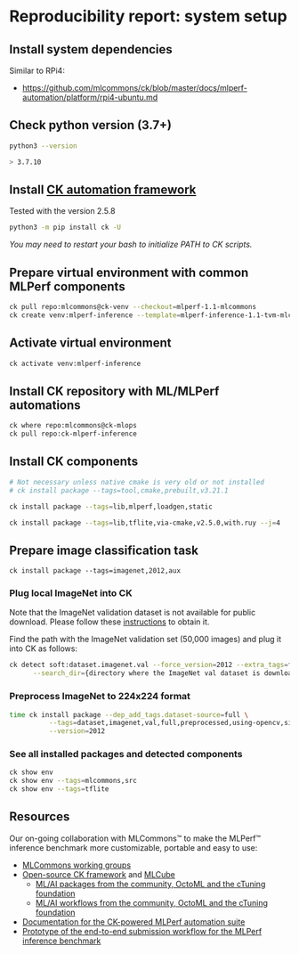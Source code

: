 # Reproducibility report: system setup

## Install system dependencies

Similar to RPi4:
* https://github.com/mlcommons/ck/blob/master/docs/mlperf-automation/platform/rpi4-ubuntu.md

## Check python version (3.7+)

```bash
python3 --version

> 3.7.10
```

## Install [CK automation framework](https://github.com/mlcommons/ck)

Tested with the version 2.5.8

```bash
python3 -m pip install ck -U
```

*You may need to restart your bash to initialize PATH to CK scripts.*

## Prepare virtual environment with common MLPerf components

```bash
ck pull repo:mlcommons@ck-venv --checkout=mlperf-1.1-mlcommons
ck create venv:mlperf-inference --template=mlperf-inference-1.1-tvm-mlcommons
```

## Activate virtual environment

```bash
ck activate venv:mlperf-inference
```

## Install CK repository with ML/MLPerf automations 

```bash
ck where repo:mlcommons@ck-mlops
ck pull repo:ck-mlperf-inference
```

## Install CK components

```bash
# Not necessary unless native cmake is very old or not installed
# ck install package --tags=tool,cmake,prebuilt,v3.21.1

ck install package --tags=lib,mlperf,loadgen,static

ck install package --tags=lib,tflite,via-cmake,v2.5.0,with.ruy --j=4
```

## Prepare image classification task

```
ck install package --tags=imagenet,2012,aux
```

### Plug local ImageNet into CK

Note that the ImageNet validation dataset is not available for public download. 
Please follow these [instructions](https://github.com/mlcommons/ck/blob/master/docs/mlperf-automation/datasets/imagenet2012.md) to obtain it.

Find the path with the ImageNet validation set (50,000 images) and plug it into CK as follows:

```bash
ck detect soft:dataset.imagenet.val --force_version=2012 --extra_tags=full \
      --search_dir={directory where the ImageNet val dataset is downloaded}
```

### Preprocess ImageNet to 224x224 format

```bash
time ck install package --dep_add_tags.dataset-source=full \
          --tags=dataset,imagenet,val,full,preprocessed,using-opencv,side.224 \
          --version=2012
```



### See all installed packages and detected components

```bash
ck show env
ck show env --tags=mlcommons,src
ck show env --tags=tflite
```



## Resources

Our on-going collaboration with MLCommons&trade; to make 
the MLPerf&trade; inference benchmark more customizable, portable and easy to use:

* [MLCommons working groups](https://mlcommons.org/en/groups)
* [Open-source CK framework](https://github.com/mlcommons/ck) and [MLCube](https://github.com/mlcommons/mlcube)
  * [ML/AI packages from the community, OctoML and the cTuning foundation](https://github.com/mlcommons/ck-mlops/tree/main/package)
  * [ML/AI workflows from the community, OctoML and the cTuning foundation](https://github.com/mlcommons/ck-mlops/tree/main/program)
* [Documentation for the CK-powered MLPerf automation suite](https://github.com/mlcommons/ck/tree/master/docs/mlperf-automation)
* [Prototype of the end-to-end submission workflow for the MLPerf inference benchmark](https://github.com/mlcommons/ck-mlops/tree/main/module/bench.mlperf.inference)
